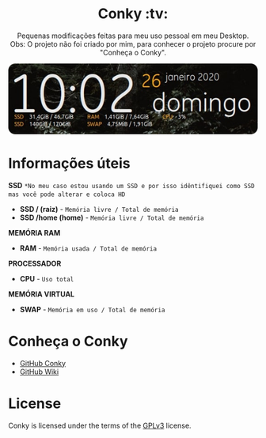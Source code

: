 <h1 align="center">Conky :tv:</h1>
<p align="center">Pequenas modificações feitas para meu uso pessoal em meu Desktop.<br/>Obs: O projeto não foi criado por mim, para conhecer o projeto procure por "Conheça o Conky".</p>

<p align="center">
  <img src="img/conkyImg.png">
</p>

Informações úteis
=================
**SSD**
`*No meu caso estou usando um SSD e por isso idêntifiquei como SSD mas você pode alterar e coloca HD`
* **SSD / (raiz)** - `Memória livre / Total de memória`  
* **SSD /home (home)** - `Memória livre / Total de memória`

**MEMÓRIA RAM**
* **RAM** - `Memória usada / Total de memória`

**PROCESSADOR**
* **CPU** - `Uso total`

**MEMÓRIA VIRTUAL**
* **SWAP** - `Memória em uso / Total de memória`


Conheça o Conky
=================

* <a href="https://github.com/brndnmtthws/conky">GitHub Conky</a>
* <a href="https://github.com/brndnmtthws/conky/wiki">GitHub Wiki</a>

License
=================

Conky is licensed under the terms of the <a href="https://github.com/brndnmtthws/conky/blob/master/LICENSE">GPLv3</a> license.

